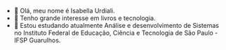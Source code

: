 
- 👋 Olá, meu nome é Isabella Urdiali.
- 👀 Tenho grande interesse em livros e tecnologia.
- 🌱 Estou estudando atualmente Análise e desenvolvimento de Sistemas no Instituto Federal de Educação, Ciência e Tecnologia de São Paulo - IFSP Guarulhos.

<!---
IsaUrdiali/IsaUrdiali is a ✨ special ✨ repository because its `README.md` (this file) appears on your GitHub profile.
You can click the Preview link to take a look at your changes.
--->
